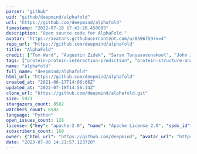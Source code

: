 ```yaml
---
parser: "github"
uid: "github/deepmind/alphafold"
url: "https://github.com/deepmind/alphafold"
timestamp: "2022-07-18 17:43:20.450685"
description: "Open source code for AlphaFold."
avatar: "https://avatars.githubusercontent.com/u/8596759?v=4"
repo_url: "https://github.com/deepmind/alphafold"
title: "AlphaFold"
credit: ["Tom Ward", "Augustin Zidek", "Saran Tunyasuvunakool", "John Jumper", "Demis Hassabis"]
tags: ["protein-protein-interaction-prediction", "protein-structure-analysis", "structural-biology", "visualization"]
name: "alphafold"
full_name: "deepmind/alphafold"
html_url: "https://github.com/deepmind/alphafold"
created_at: "2021-06-17T14:06:06Z"
updated_at: "2022-07-18T14:56:34Z"
clone_url: "https://github.com/deepmind/alphafold.git"
size: 5921
stargazers_count: 8582
watchers_count: 8582
language: "Python"
open_issues_count: 128
license: {"key": "apache-2.0", "name": "Apache License 2.0", "spdx_id": "Apache-2.0", "url": "https://api.github.com/licenses/apache-2.0", "node_id": "MDc6TGljZW5zZTI="}
subscribers_count: 169
owner: {"html_url": "https://github.com/deepmind", "avatar_url": "https://avatars.githubusercontent.com/u/8596759?v=4", "login": "deepmind", "type": "Organization"}
date: "2023-07-08 14:21:57.123720"
---
```

